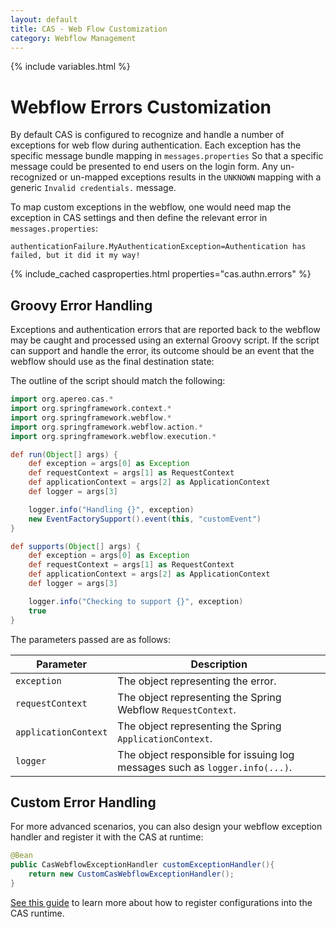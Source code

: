 ```yaml
---
layout: default
title: CAS - Web Flow Customization
category: Webflow Management
---
```


{% include variables.html %}

# Webflow Errors Customization

By default CAS is configured to recognize and handle a number of exceptions for web flow during authentication. Each exception 
has the specific message bundle mapping in `messages.properties` So that a specific message could be presented to end users
on the login form. Any un-recognized or un-mapped exceptions results in the `UNKNOWN` mapping with a generic `Invalid credentials.` message.

To map custom exceptions in the webflow, one would need map the exception in CAS 
settings and then define the relevant error in `messages.properties`:

```properties
authenticationFailure.MyAuthenticationException=Authentication has failed, but it did it my way!
```

{% include_cached casproperties.html properties="cas.authn.errors" %}

## Groovy Error Handling

Exceptions and authentication errors that are reported back to the webflow may be 
caught and processed using an external Groovy script. If the script can support and handle the error,
its outcome should be an event that the webflow should use as the final destination state:

The outline of the script should match the following:

```groovy
import org.apereo.cas.*
import org.springframework.context.*
import org.springframework.webflow.*
import org.springframework.webflow.action.*
import org.springframework.webflow.execution.*

def run(Object[] args) {
    def exception = args[0] as Exception
    def requestContext = args[1] as RequestContext
    def applicationContext = args[2] as ApplicationContext
    def logger = args[3]

    logger.info("Handling {}", exception)
    new EventFactorySupport().event(this, "customEvent")
}

def supports(Object[] args) {
    def exception = args[0] as Exception
    def requestContext = args[1] as RequestContext
    def applicationContext = args[2] as ApplicationContext
    def logger = args[3]

    logger.info("Checking to support {}", exception)
    true
}
```

The parameters passed are as follows:

| Parameter             | Description
|-----------------------|-----------------------------------------------------------------------
| `exception`           | The object representing the error.
| `requestContext`      | The object representing the Spring Webflow `RequestContext`.
| `applicationContext`  | The object representing the Spring `ApplicationContext`.
| `logger`              | The object responsible for issuing log messages such as `logger.info(...)`.

## Custom Error Handling
     
For more advanced scenarios, you can also design your webflow exception handler
and register it with the CAS at runtime:

```java
@Bean
public CasWebflowExceptionHandler customExceptionHandler(){
    return new CustomCasWebflowExceptionHandler();
}
```

[See this guide](../configuration/Configuration-Management-Extensions.html) to learn more
about how to register configurations into the CAS runtime.
